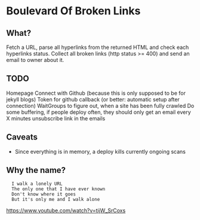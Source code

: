 # Boulevard Of Broken Links
## What?

Fetch a URL, parse all hyperlinks from the returned HTML and check each hyperlinks status. Collect all broken links (http status >= 400) and send an email to owner about it.

## TODO

Homepage
Connect with Github (because this is only supposed to be for jekyll blogs)
Token for github callback (or better: automatic setup after connection)
WaitGroups to figure out, when a site has been fully crawled
Do some buffering, if people deploy often, they should only get an email every X minutes
unsubscribe link in the emails

## Caveats

- Since everything is in memory, a deploy kills currently ongoing scans

## Why the name?

```
  I walk a lonely URL
  The only one that I have ever known
  Don't know where it goes
  But it's only me and I walk alone
```

https://www.youtube.com/watch?v=tijW_SrCoxs
